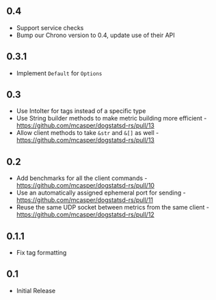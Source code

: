 ## 0.4

* Support service checks
* Bump our Chrono version to 0.4, update use of their API

## 0.3.1

* Implement `Default` for `Options`

## 0.3

* Use IntoIter for tags instead of a specific type
* Use String builder methods to make metric building more efficient - https://github.com/mcasper/dogstatsd-rs/pull/13
* Allow client methods to take `&str` and `&[]` as well - https://github.com/mcasper/dogstatsd-rs/pull/13

## 0.2

* Add benchmarks for all the client commands - https://github.com/mcasper/dogstatsd-rs/pull/10
* Use an automatically assigned ephemeral port for sending - https://github.com/mcasper/dogstatsd-rs/pull/11
* Reuse the same UDP socket between metrics from the same client - https://github.com/mcasper/dogstatsd-rs/pull/12

## 0.1.1

* Fix tag formatting

## 0.1

* Initial Release

